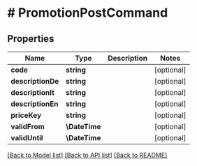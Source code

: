 # # PromotionPostCommand

## Properties

Name | Type | Description | Notes
------------ | ------------- | ------------- | -------------
**code** | **string** |  | [optional]
**descriptionDe** | **string** |  | [optional]
**descriptionIt** | **string** |  | [optional]
**descriptionEn** | **string** |  | [optional]
**priceKey** | **string** |  | [optional]
**validFrom** | **\DateTime** |  | [optional]
**validUntil** | **\DateTime** |  | [optional]

[[Back to Model list]](../../README.md#models) [[Back to API list]](../../README.md#endpoints) [[Back to README]](../../README.md)
